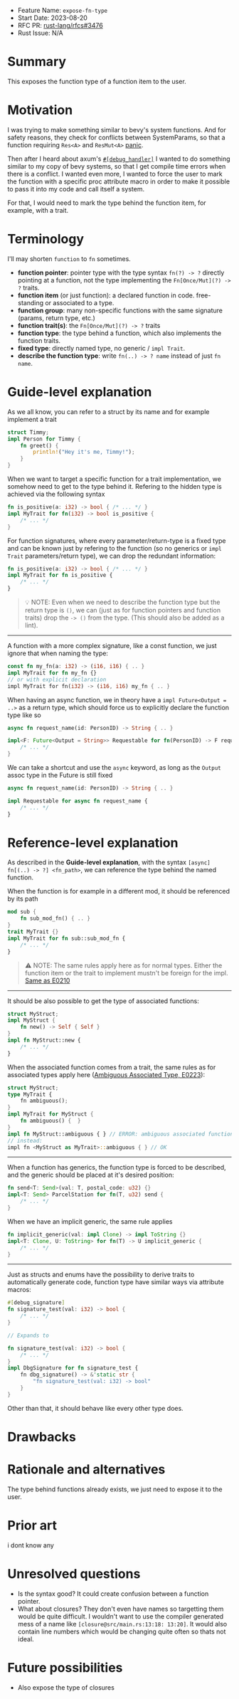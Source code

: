 - Feature Name: `expose-fn-type`
- Start Date: 2023-08-20
- RFC PR: [rust-lang/rfcs#3476](https://github.com/rust-lang/rfcs/pull/3476)
- Rust Issue: N/A

# Summary
[summary]: #summary

This exposes the function type of a function item to the user.

# Motivation
[motivation]: #motivation

I was trying to make something similar to bevy's system functions. And for safety reasons, they check for conflicts between SystemParams, so that a function requiring `Res<A>` and `ResMut<A>` [panic](https://github.com/bevyengine/bevy/blob/main/crates/bevy_ecs/src/system/system_param.rs#L421).

Then after I heard about axum's [`#[debug_handler]`](https://docs.rs/axum/latest/axum/attr.debug_handler.html) I wanted to do something similar to my copy of bevy systems, so that I get compile time errors when there is a conflict. I wanted even more, I wanted to force the user to mark the function with a specific proc attribute macro in order to make it possible to pass it into my code and call itself a system.

For that, I would need to mark the type behind the function item, for example, with a trait.

# Terminology

I'll may shorten `function` to `fn` sometimes.

- **function pointer**: pointer type with the type syntax `fn(?) -> ?` directly pointing at a function, not the type implementing the `Fn[Once/Mut](?) -> ?` traits.
- **function item** (or just function): a declared function in code. free-standing or associated to a type.
- **function group**: many non-specific functions with the same signature (params, return type, etc.)
- **function trait(s)**: the `Fn[Once/Mut](?) -> ?` traits
- **function type**: the type behind a function, which also implements the function traits.
- **fixed type**: directly named type, no generic / `impl Trait`.
- **describe the function type**: write `fn(..) -> ? name` instead of just `fn name`.

# Guide-level explanation
[guide-level-explanation]: #guide-level-explanation

As we all know, you can refer to a struct by its name and for example implement a trait
```rust
struct Timmy;
impl Person for Timmy {
    fn greet() {
        println!("Hey it's me, Timmy!");
    }
}
```
When we want to target a specific function for a trait implementation, we somehow need to get to the type behind it. 
Refering to the hidden type is achieved via the following syntax
```rust
fn is_positive(a: i32) -> bool { /* ... */ }
impl MyTrait for fn(i32) -> bool is_positive {
    /* ... */
}
```
For function signatures, where every parameter/return-type is a fixed type and can be known just by refering to the function (so no generics or `impl Trait` parameters/return type), we can drop the redundant information:
```rust
fn is_positive(a: i32) -> bool { /* ... */ }
impl MyTrait for fn is_positive {
    /* ... */
}
```

> 💡 NOTE: Even when we need to describe the function type but the return type is `()`, we can (just as for function pointers and function traits) drop the `-> ()` from the type. (This should also be added as a lint).

---
A function with a more complex signature, like a const function, we just ignore that when naming the type:
```rust
const fn my_fn(a: i32) -> (i16, i16) { .. }
impl MyTrait for fn my_fn {}
// or with explicit declaration
impl MyTrait for fn(i32) -> (i16, i16) my_fn { .. }
```

When having an async function, we in theory have a `impl Future<Output = ..>` as a return type, which should force us to explicitly declare the function type like so
```rust
async fn request_name(id: PersonID) -> String { .. }

impl<F: Future<Output = String>> Requestable for fn(PersonID) -> F request_name {
    /* ... */
}
```
We can take a shortcut and use the `async` keyword, as long as the `Output` assoc type in the Future is still fixed
```rust
async fn request_name(id: PersonID) -> String { .. }

impl Requestable for async fn request_name {
    /* ... */
}
```

# Reference-level explanation
[reference-level-explanation]: #reference-level-explanation

As described in the **Guide-level explanation**, with the syntax `[async] fn[(..) -> ?] <fn_path>`, we can reference the type behind the named function.

When the function is for example in a different mod, it should be referenced by its path
```rust
mod sub {
    fn sub_mod_fn() { .. }
}
trait MyTrait {}
impl MyTrait for fn sub::sub_mod_fn {
    /* ... */
}
```

> ⚠️ NOTE: The same rules apply here as for normal types. Either the function item or the trait to implement mustn't be foreign for the impl. [Same as E0210](https://github.com/rust-lang/rust/blob/master/compiler/rustc_error_codes/src/error_codes/E0210.md)

---

It should be also possible to get the type of associated functions:

```rust
struct MyStruct;
impl MyStruct {
    fn new() -> Self { Self }
}
impl fn MyStruct::new {
    /* ... */
}
```

When the associated function comes from a trait, the same rules as for associated types apply here ([Ambiguous Associated Type, E0223](https://github.com/rust-lang/rust/blob/master/compiler/rustc_error_codes/src/error_codes/E0223.md)):

```rust
struct MyStruct;
type MyTrait {
    fn ambiguous();
}
impl MyTrait for MyStruct {
    fn ambiguous() {  }
}
impl fn MyStruct::ambiguous { } // ERROR: ambiguous associated function
// instead:
impl fn <MyStruct as MyTrait>::ambiguous { } // OK
```

---

When a function has generics, the function type is forced to be described, and the generic should be placed at it's desired position:
```rust
fn send<T: Send>(val: T, postal_code: u32) {}
impl<T: Send> ParcelStation for fn(T, u32) send {
    /* ... */
}
```

When we have an implicit generic, the same rule applies
```rust
fn implicit_generic(val: impl Clone) -> impl ToString {}
impl<T: Clone, U: ToString> for fn(T) -> U implicit_generic {
    /* ... */
}
```

---

Just as structs and enums have the possibility to derive traits to automatically generate code, function type have similar ways via attribute macros:

```rust
#[debug_signature]
fn signature_test(val: i32) -> bool {
    /* ... */
}

// Expands to

fn signature_test(val: i32) -> bool {
    /* ... */
}
impl DbgSignature for fn signature_test {
    fn dbg_signature() -> &'static str {
        "fn signature_test(val: i32) -> bool"
    }
}
```

Other than that, it should behave like every other type does.

# Drawbacks
[drawbacks]: #drawbacks

# Rationale and alternatives
[rationale-and-alternatives]: #rationale-and-alternatives

The type behind functions already exists, we just need to expose it to the user.

# Prior art
[prior-art]: #prior-art

i dont know any

# Unresolved questions
[unresolved-questions]: #unresolved-questions

- Is the syntax good? It could create confusion between a function pointer.
- What about closures? They don't even have names so targetting them would be quite difficult. I wouldn't want to use the compiler generated mess of a name like `[closure@src/main.rs:13:18: 13:20]`. It would also contain line numbers which would be changing quite often so thats not ideal.

# Future possibilities
[future-possibilities]: #future-possibilities

- Also expose the type of closures

